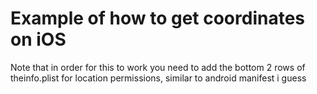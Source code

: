 # Example of how to get coordinates on iOS

Note that in order for this to work you need to add the bottom 2 rows of theinfo.plist for location permissions, similar to android manifest i guess
